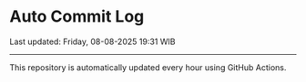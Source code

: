 # Auto Commit Log

Last updated: Friday, 08-08-2025 19:31 WIB

---

This repository is automatically updated every hour using GitHub Actions.
